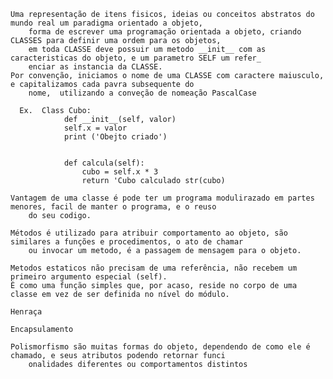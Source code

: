     
    Uma representação de itens fisicos, ideias ou conceitos abstratos do mundo real um paradigma orientado a objeto,
        forma de escrever uma programação orientada a objeto, criando CLASSES para definir uma ordem para os objetos, 
        em toda CLASSE deve possuir um metodo __init__ com as caracteristicas do objeto, e um parametro SELF um refer_
        enciar as instancia da CLASSE.
    Por convenção, iniciamos o nome de uma CLASSE com caractere maiusculo, e capitalizamos cada pavra subsequente do 
        nome,  utilizando a conveção de nomeação PascalCase
    
      Ex.  Class Cubo:
                def __init__(self, valor)
                self.x = valor
                print ('Obejto criado')
                

                def calcula(self):
                    cubo = self.x * 3
                    return 'Cubo calculado str(cubo)

    Vantagem de uma classe é pode ter um programa modulirazado em partes menores, facil de manter o programa, e o reuso
        do seu codigo.

    Métodos é utilizado para atribuir comportamento ao objeto, são similares a funções e procedimentos, o ato de chamar
        ou invocar um metodo, é a passagem de mensagem para o objeto.

    Metodos estaticos não precisam de uma referência, não recebem um primeiro argumento especial (self). 
    É como uma função simples que, por acaso, reside no corpo de uma classe em vez de ser definida no nível do módulo.
    
    Henraça

    Encapsulamento

    Polismorfismo são muitas formas do objeto, dependendo de como ele é chamado, e seus atributos podendo retornar funci
        onalidades diferentes ou comportamentos distintos